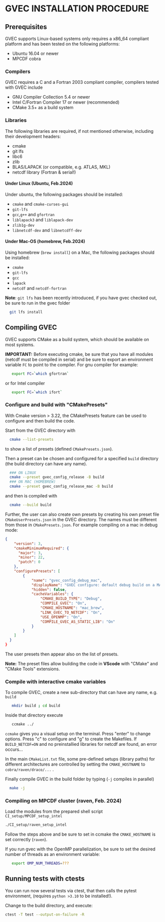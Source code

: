# GVEC INSTALLATION PROCEDURE


## Prerequisites

GVEC supports Linux-based systems only requires a x86\_64
compliant platform and has been tested on the following platforms:

- Ubuntu 16.04 or newer
- MPCDF cobra


### Compilers

GVEC requires a C and a Fortran 2003 compliant compiler,
compilers tested with GVEC include

- GNU Compiler Collection 5.4 or newer
- Intel C/Fortran Compiler 17 or newer (recommended)
- CMake 3.5+ as a build system

### Libraries

The following libraries are required, if not mentioned
otherwise, including their development headers:

- cmake 
- git lfs
- libc6
- zlib
- BLAS/LAPACK (or compatible, e.g. ATLAS, MKL)
- netcdf library (Fortran & serial!)



#### Under Linux (Ubuntu, Feb.2024)

Under ubuntu, the following packages should be installed:

- `cmake` and `cmake-curses-gui`
- `git-lfs`
- `gcc`,`g++` and `gfortran`
- `liblapack3` and `liblapack-dev`
- `zlib1g-dev`
- `libnetcdf-dev` and `libnetcdff-dev`

#### Under Mac-OS (homebrew, Feb.2024)

Using homebrew (`brew install`) on a Mac, the following packages should be installed:

- `cmake` 
- `git-lfs`
- `gcc`
- `lapack`
- `netcdf` and `netcdf-fortran`

**Note**: `git lfs` has been recently introduced, if you have gvec checked out, be sure to run in the gvec folder 
```bash
  git lfs install
```
## Compiling GVEC

GVEC supports CMake as a build system, which should be
available on most systems. 

**IMPORTANT:**
Before executing cmake, be sure that you have all modules (netcdf must be compiled in serial)
and be sure to export an environment variable `FC` to point to the compiler. For gnu compiler for example:
```bash 
   export FC=`which gfortran`
```
or for Intel compiler
```bash
   export FC=`which ifort`
```

### Configure and build with "CMakePresets"

With Cmake version > 3.22, the CMakePresets feature can be used to configure and then build the code. 

Start from the GVEC directory with
```bash
  cmake --list-presets
```
to show a list of presets (defined `CMakePresets.json`).
 
Then a preset can be chosen and configured for a specified `build` directory (the build directory can have any name). 
```bash
  ### ON LINUX
  cmake --preset gvec_config_release -B build
  ### ON MAC (HOMEBREW)
  cmake --preset gvec_config_release_mac -B build
```
and then is compiled with
```bash
  cmake --build build
```

Further, the user can also create own presets by creating his own preset file `CMakeUserPresets.json` in the GVEC directory. The names must be different from those in `CMakePresets.json`. 
For example compiling on a mac in debug mode:
```json
{
    "version": 3,
    "cmakeMinimumRequired": {
      "major": 3,
      "minor": 22,
      "patch": 0
    },
    "configurePresets": [
        {
            "name": "gvec_config_debug_mac",
            "displayName": "GVEC configure: default debug build on a MAC",
            "hidden": false,
            "cacheVariables": {
                "CMAKE_BUILD_TYPE": "Debug",
                "COMPILE_GVEC": "On",
                "CMAKE_HOSTNAME": "mac_brew",
                "LINK_GVEC_TO_NETCDF": "On",
                "USE_OPENMP": "On",
                "COMPILE_GVEC_AS_STATIC_LIB": "On"
            }
        }
    ]
  }
}
```
The user presets then appear also on the list of presets. 

**Note:** The preset files allow building the code in **VScode** with "CMake" and "CMake Tools" extensions.
### Compile with interactive cmake variables

To compile GVEC, create a new sub-directory that can have any name, e.g. `build` 
```bash 
   mkdir build ; cd build
```

Inside that directory execute
```bash
   ccmake ../
``` 

`ccmake` gives you a visual setup on the terminal. Press "enter" to change options.
Press "c" to configure and "g" to create the Makefiles. 
If `BUILD_NETCDF=ON` and no preinstallied libraries for netcdf are found, an error occurs...

In the main `CMakeList.txt` file, some pre-defined setups (library paths) for different architectures are controlled 
by setting the  `CMAKE_HOSTNAME` to `cobra/raven/draco/...` .

Finally compile GVEC in the build folder by typing (`-j` compiles in parallel)
```bash
  make -j
```

### Compiling on MPCDF cluster (raven, Feb. 2024)

Load the modules from the prepared shell script `CI_setup/MPCDF_setup_intel`

```bash
./CI_setup/raven_setup_intel
```
Follow the steps above and be sure to set in ccmake the `CMAKE_HOSTNAME` is set correctly (`raven`).

If you run gvec with the OpenMP parallelization, be sure to set the desired number of threads as an environment variable:
```bash
   export OMP_NUM_THREADS=???
```

## Running tests with ctests

You can run now several tests via ctest, that then calls the pytest environment, (requires `python >3.10` to be installed!). 

Change to the build directory, and execute:
```bash
ctest -T test --output-on-failure -R
```
